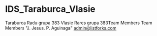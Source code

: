 # IDS_Taraburca_Vlasie


<a name="team-members">Taraburca Radu grupa 383
Vlasie Rares grupa 383</a>Team Members
<a name="team-members"></a>Team Members
"J. Jesus. P. Aguinaga" admin@listforks.com

